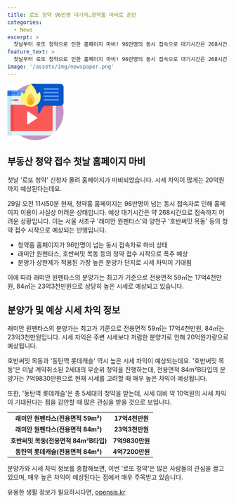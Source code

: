 ```yaml
---
title: 로또 청약 96만명 대기자…청약홈 마비로 혼란
categories:
  - News
excerpt: >
  첫날부터 로또 청약으로 인한 홈페이지 마비! 96만명의 동시 접속으로 대기시간은 268시간. 급증하는 청약 폭주는 서울 래미안 원펜타스 등 분양 시작으로 예상되며, 최대 20억원의 시세 차익 기대. 호반써밋 목동과 동탄역 롯데캐슬도 대기 중. 이에 CBS노컷뉴스 제보 강조. - 출처: CBS노컷뉴스 [https://url.kr/b71afn]
feature_text: >
  첫날부터 로또 청약으로 인한 홈페이지 마비! 96만명의 동시 접속으로 대기시간은 268시간. 급증하는 청약 폭주는 서울 래미안 원펜타스 등 분양 시작으로 예상되며, 최대 20억원의 시세 차익 기대. 호반써밋 목동과 동탄역 롯데캐슬도 대기 중. 이에 CBS노컷뉴스 제보 강조. - 출처: CBS노컷뉴스 [https://url.kr/b71afn]
image: '/assets/img/newspaper.png'
---
```


<p><img src="/assets/img/news.png" alt="rentncar 속보" /></p>

<h2 data-ke-size="size26">부동산 청약 접수 첫날 홈페이지 마비</h2>

<p data-ke-size="size16">첫날 '로또 청약' 신청자 몰려 홈페이지가 마비되었습니다. 시세 차익이 많게는 20억원까지 예상된다는데요.</p>

<p data-ke-size="size16">29일 오전 11시50분 현재, 청약홈 홈페이지는 96만명이 넘는 동시 접속자로 인해 홈페이지 이용이 사실상 어려운 상태입니다. 예상 대기시간은 약 268시간으로 접속까지 어려운 상황입니다. 이는 서울 서초구 '래미안 원펜타스'와 양천구 '호반써밋 목동' 등의 청약 접수 시작으로 예상되는 만행입니다.</p>

<ul>
<li>청약홈 홈페이지가 96만명이 넘는 동시 접속자로 마비 상태</li>
<li>래미안 원펜타스, 호반써밋 목동 등의 청약 접수 시작으로 폭주 예상</li>
<li>분양가 상한제가 적용된 가장 높은 분양가 단지로 시세 차익이 기대됨</li>
</ul>

<p data-ke-size="size16">이에 따라 래미안 원펜타스의 분양가는 최고가 기준으로 전용면적 59㎡는 17억4천만원, 84㎡는 23억3천만원으로 상당히 높은 시세로 예상되고 있습니다.</p>

<h2 data-ke-size="size26">분양가 및 예상 시세 차익 정보</h2>

<p data-ke-size="size16">래미안 원펜타스의 분양가는 최고가 기준으로 전용면적 59㎡는 17억4천만원, 84㎡는 23억3천만원입니다. 시세 차익은 주변 시세보다 저렴한 분양가로 인해 20억원가량으로 예상됩니다.</p>

<p data-ke-size="size16">호반써밋 목동과 '동탄역 롯데캐슬' 역시 높은 시세 차익이 예상되는데요. '호반써밋 목동'은 이날 계약취소된 2세대의 무순위 청약을 진행하는데, 전용면적 84m&sup2;B타입의 분양가는 7억9830만원으로 현재 시세를 고려할 때 매우 높은 차익이 예상됩니다.</p>

<p data-ke-size="size16">또한, '동탄역 롯데캐슬'은 총 5세대의 청약을 받는데, 시세 대비 약 10억원의 시세 차익이 기대된다는 점을 감안할 때 많은 관심을 받을 것으로 보입니다.</p>

<table>
<tbody>
<tr>
<td style="text-align: center; height: 17px;"><b>래미안 원펜타스(전용면적 59m&sup2;)</b></td>
<td style="text-align: center; height: 17px;"><b>17억4천만원</b></td>
</tr>
<tr>
<td style="text-align: center; height: 17px;"><b>래미안 원펜타스(전용면적 84m&sup2;)</b></td>
<td style="text-align: center; height: 17px;"><b>23억3천만원</b></td>
</tr>
<tr>
<td style="text-align: center; height: 17px;"><b>호반써밋 목동(전용면적 84m&sup2;B타입)</b></td>
<td style="text-align: center; height: 17px;"><b>7억9830만원</b></td>
</tr>
<tr>
<td style="text-align: center; height: 17px;"><b>동탄역 롯데캐슬(전용면적 84m&sup2;)</b></td>
<td style="text-align: center; height: 17px;"><b>4억7200만원</b></td>
</tr>
</tbody>
</table>

<p data-ke-size="size16">분양가와 시세 차익 정보를 종합해보면, 이번 '로또 청약'은 많은 사람들의 관심을 끌고 있으며, 매우 높은 차익이 예상된다는 점에서 매우 주목받고 있습니다.</p>
유용한 생활 정보가 필요하시다면, <a href="https://opensis.kr" rel="dofollow">opensis.kr</a>


